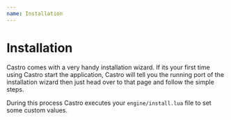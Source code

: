 ```yaml
---
name: Installation
---
```


# Installation

Castro comes with a very handy installation wizard. If its your first time using Castro start the application, Castro will tell you the running port of the installation wizard then just head over to that page and follow the simple steps.

During this process Castro executes your `engine/install.lua` file to set some custom values.